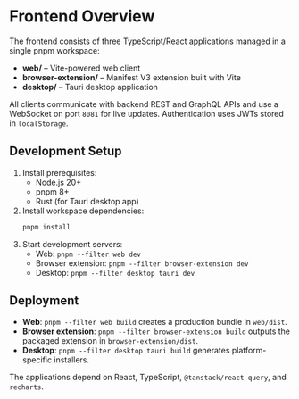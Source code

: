 # Frontend Overview

The frontend consists of three TypeScript/React applications managed in a single pnpm workspace:

- **web/** – Vite-powered web client
- **browser-extension/** – Manifest V3 extension built with Vite
- **desktop/** – Tauri desktop application

All clients communicate with backend REST and GraphQL APIs and use a WebSocket on port `8081` for live updates. Authentication uses JWTs stored in `localStorage`.

## Development Setup

1. Install prerequisites:
   - Node.js 20+
   - pnpm 8+
   - Rust (for Tauri desktop app)
2. Install workspace dependencies:
   ```bash
   pnpm install
   ```
3. Start development servers:
   - Web: `pnpm --filter web dev`
   - Browser extension: `pnpm --filter browser-extension dev`
   - Desktop: `pnpm --filter desktop tauri dev`

## Deployment

- **Web**: `pnpm --filter web build` creates a production bundle in `web/dist`.
- **Browser extension**: `pnpm --filter browser-extension build` outputs the packaged extension in `browser-extension/dist`.
- **Desktop**: `pnpm --filter desktop tauri build` generates platform-specific installers.

The applications depend on React, TypeScript, `@tanstack/react-query`, and `recharts`.
